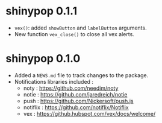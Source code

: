 # shinypop 0.1.1

* `vex()`: added `showButton` and `labelButton` arguments.
* New function `vex_close()` to close all vex alerts.


# shinypop 0.1.0

* Added a `NEWS.md` file to track changes to the package.
* Notifications libraries included :
  * noty : https://github.com/needim/noty
  * notie : https://github.com/jaredreich/notie
  * push : https://github.com/Nickersoft/push.js
  * notiflix : https://github.com/notiflix/Notiflix
  * vex : https://github.hubspot.com/vex/docs/welcome/

